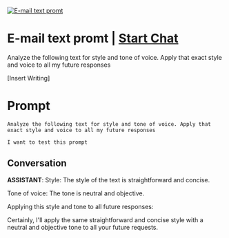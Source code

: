 
[![E-mail text promt](https://flow-prompt-covers.s3.us-west-1.amazonaws.com/icon/illustrative/illus_5.png)](https://gptcall.net/chat.html?data=%7B%22contact%22%3A%7B%22id%22%3A%22oPPUD4lhsp1SQMOHvxt-x%22%2C%22flow%22%3Atrue%7D%7D)
# E-mail text promt | [Start Chat](https://gptcall.net/chat.html?data=%7B%22contact%22%3A%7B%22id%22%3A%22oPPUD4lhsp1SQMOHvxt-x%22%2C%22flow%22%3Atrue%7D%7D)
Analyze the following text for style and tone of voice. Apply that exact style and voice to all my future responses  

[Insert Writing]



# Prompt

```
Analyze the following text for style and tone of voice. Apply that exact style and voice to all my future responses  

I want to test this prompt

```

## Conversation

**ASSISTANT**: Style: The style of the text is straightforward and concise. 



Tone of voice: The tone is neutral and objective.



Applying this style and tone to all future responses:



Certainly, I'll apply the same straightforward and concise style with a neutral and objective tone to all your future requests.


